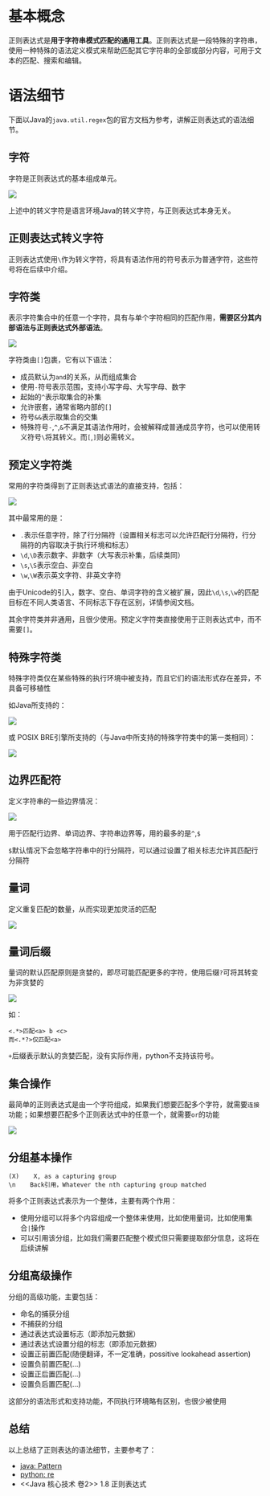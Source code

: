 # 基本概念

正则表达式是**用于字符串模式匹配的通用工具**。正则表达式是一段特殊的字符串，使用一种特殊的语法定义模式来帮助匹配其它字符串的全部或部分内容，可用于文本的匹配、搜索和编辑。

# 语法细节

下面以Java的`java.util.regex`包的官方文档为参考，讲解正则表达式的语法细节。

## 字符

字符是正则表达式的基本组成单元。

![](_v_images/20200412111916052_29586.png)

上述中的转义字符是语言环境Java的转义字符，与正则表达式本身无关。

## 正则表达式转义字符

正则表达式使用`\`作为转义字符，将具有语法作用的符号表示为普通字符，这些符号将在后续中介绍。

## 字符类

表示字符集合中的任意一个字符，具有与单个字符相同的匹配作用，**需要区分其内部语法与正则表达式外部语法**。

![](_v_images/20200412112150782_17457.png)

字符类由`[]`包裹，它有以下语法：

- 成员默认为`and`的关系，从而组成集合
- 使用`-`符号表示范围，支持小写字母、大写字母、数字
- 起始的`^`表示取集合的补集
- 允许嵌套，通常省略内部的`[]`
- 符号`&&`表示取集合的交集
- 特殊符号`-`,`^`,`&`不满足其语法作用时，会被解释成普通成员字符，也可以使用转义符号`\`将其转义。而`[`,`]`则必需转义。

## 预定义字符类

常用的字符类得到了正则表达式语法的直接支持，包括：

![](_v_images/20200412112310884_2110.png)

其中最常用的是：

- `.`表示任意字符，除了行分隔符（设置相关标志可以允许匹配行分隔符，行分隔符的内容取决于执行环境和标志）
- `\d`,`\D`表示数字、非数字（大写表示补集，后续类同）
- `\s`,`\S`表示空白、非空白
- `\w`,`\W`表示英文字符、非英文字符

由于Unicode的引入，数字、空白、单词字符的含义被扩展，因此`\d`,`\s`,`\w`的匹配目标在不同人类语言、不同标志下存在区别，详情参阅文档。

其余字符类并非通用，且很少使用。预定义字符类直接使用于正则表达式中，而不需要`[]`。

## 特殊字符类

特殊字符类仅在某些特殊的执行环境中被支持，而且它们的语法形式存在差异，不具备可移植性

如Java所支持的：

![](_v_images/20200412112602515_14984.png)

或 POSIX BRE引擎所支持的（与Java中所支持的特殊字符类中的第一类相同）：

![](_v_images/20200412112635106_1993.png)

## 边界匹配符

定义字符串的一些边界情况：

![](_v_images/20200412112728162_5471.png)

用于匹配行边界、单词边界、字符串边界等，用的最多的是`^`,`$`

`$`默认情况下会忽略字符串中的行分隔符，可以通过设置了相关标志允许其匹配行分隔符

## 量词

定义重复匹配的数量，从而实现更加灵活的匹配

![](_v_images/20200412112913330_26494.png)

## 量词后缀

量词的默认匹配原则是贪婪的，即尽可能匹配更多的字符，使用后缀`?`可将其转变为非贪婪的

![](_v_images/20200412112930177_12203.png)

如：

```
<.*>匹配<a> b <c>
而<.*?>仅匹配<a>
```

`+`后缀表示默认的贪婪匹配，没有实际作用，python不支持该符号。

## 集合操作

最简单的正则表达式是由一个字符组成，如果我们想要匹配多个字符，就需要`连接`功能；如果想要匹配多个正则表达式中的任意一个，就需要`or`的功能

![](_v_images/20200412112958831_19959.png)

## 分组基本操作

```
(X)    X, as a capturing group
\n    Back引用，Whatever the nth capturing group matched
```

将多个正则表达式表示为一个整体，主要有两个作用：

- 使用分组可以将多个内容组成一个整体来使用，比如使用量词，比如使用集合`|`操作
- 可以引用该分组，比如我们需要匹配整个模式但只需要提取部分信息，这将在后续讲解

## 分组高级操作

分组的高级功能，主要包括：

- 命名的捕获分组
- 不捕获的分组
- 通过表达式设置标志（即添加元数据）
- 通过表达式设置分组的标志（即添加元数据）
- 设置正前置匹配(随便翻译，不一定准确，possitive lookahead assertion)
- 设置负前置匹配(...)
- 设置正后置匹配(...)
- 设置负后置匹配(...)

这部分的语法形式和支持功能，不同执行环境略有区别，也很少被使用

## 总结

以上总结了正则表达的语法细节，主要参考了：

- [java: Pattern](https://docs.oracle.com/javase/8/docs/api/java/util/regex/Pattern.html)
- [python: re](https://docs.python.org/zh-cn/3/library/re.html)
- \<\<Java 核心技术 卷2\>\> 1.8 正则表达式
